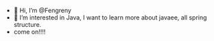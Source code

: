 - 👋 Hi, I’m @Fengreny
- 👀 I’m interested in Java, I want to learn more about javaee, all spring structure.
- come on!!!! 
